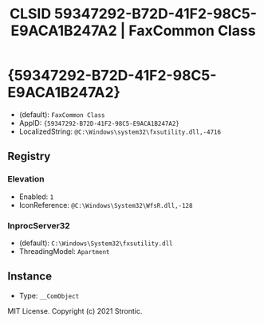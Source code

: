 ﻿---
title: "CLSID 59347292-B72D-41F2-98C5-E9ACA1B247A2 | FaxCommon Class"
excerpt: What is COM-Object CLSID 59347292-B72D-41F2-98C5-E9ACA1B247A2?
---

# {59347292-B72D-41F2-98C5-E9ACA1B247A2}

* (default): `FaxCommon Class`
* AppID: `{59347292-B72D-41F2-98C5-E9ACA1B247A2}`
* LocalizedString: `@C:\Windows\system32\fxsutility.dll,-4716`

## Registry


### Elevation

* Enabled: `1`
* IconReference: `@C:\Windows\System32\WfsR.dll,-128`

### InprocServer32

* (default): `C:\Windows\System32\fxsutility.dll`
* ThreadingModel: `Apartment`

## Instance

* Type: `__ComObject`

MIT License. Copyright (c) 2021 Strontic.


